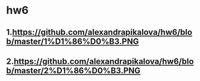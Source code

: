 # hw6
## 1.https://github.com/alexandrapikalova/hw6/blob/master/1%D1%86%D0%B3.PNG
## 2.https://github.com/alexandrapikalova/hw6/blob/master/2%D1%86%D0%B3.PNG
